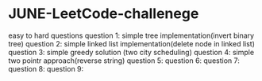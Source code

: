 # JUNE-LeetCode-challenege
easy to hard questions
question 1: simple tree implementation(invert binary tree)
question 2: simple linked list implementation(delete node in linked list)
question 3: simple greedy solution (two city scheduling)
question 4: simple two pointr approach(reverse string)
question 5:
question 6:
question 7:
question 8:
question 9:
            
